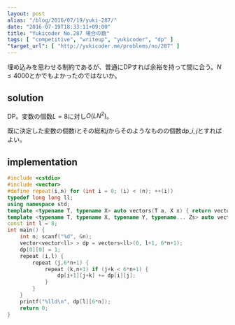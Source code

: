 ```yaml
---
layout: post
alias: "/blog/2016/07/19/yuki-287/"
date: "2016-07-19T18:33:11+09:00"
title: "Yukicoder No.287 場合の数"
tags: [ "competitive", "writeup", "yukicoder", "dp" ]
"target_url": [ "http://yukicoder.me/problems/no/287" ]
---
```


埋め込みを思わせる制約であるが、普通にDPすれば余裕を持って間に合う。$N \le 4000$とかでもよかったのではないか。

## solution

DP。変数の個数$L = 8$に対し$O(LN^2)$。

既に決定した変数の個数$i$とその総和$j$からそのようなものの個数$\mathrm{dp}\_{i,j}$とすればよい。

## implementation

``` c++
#include <cstdio>
#include <vector>
#define repeat(i,n) for (int i = 0; (i) < (n); ++(i))
typedef long long ll;
using namespace std;
template <typename T, typename X> auto vectors(T a, X x) { return vector<T>(x, a); }
template <typename T, typename X, typename Y, typename... Zs> auto vectors(T a, X x, Y y, Zs... zs) { auto cont = vectors(a, y, zs...); return vector<decltype(cont)>(x, cont); }
const int l = 8;
int main() {
    int n; scanf("%d", &n);
    vector<vector<ll> > dp = vectors<ll>(0, l+1, 6*n+1);
    dp[0][0] = 1;
    repeat (i,l) {
        repeat (j,6*n+1) {
            repeat (k,n+1) if (j+k < 6*n+1) {
                dp[i+1][j+k] += dp[i][j];
            }
        }
    }
    printf("%lld\n", dp[l][6*n]);
    return 0;
}
```
